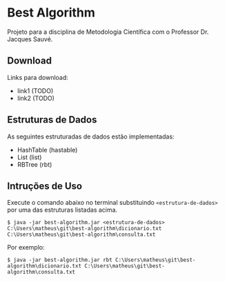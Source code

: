 # Best Algorithm

Projeto para a disciplina de Metodologia Científica com o Professor Dr. Jacques Sauvé.


## Download

Links para download:

* link1 (TODO)
* link2 (TODO)


## Estruturas de Dados

As seguintes estruturadas de dados estão implementadas:

* HashTable (hastable)
* List (list)
* RBTree (rbt)


## Intruções de Uso

Execute o comando abaixo no terminal substituindo  `<estrutura-de-dados>` por uma das estruturas listadas acima.

```ShellSession
$ java -jar best-algorithm.jar <estrutura-de-dados> C:\Users\matheus\git\best-algorithm\dicionario.txt C:\Users\matheus\git\best-algorithm\consulta.txt
```

Por exemplo:

```ShellSession
$ java -jar best-algorithm.jar rbt C:\Users\matheus\git\best-algorithm\dicionario.txt C:\Users\matheus\git\best-algorithm\consulta.txt
```
